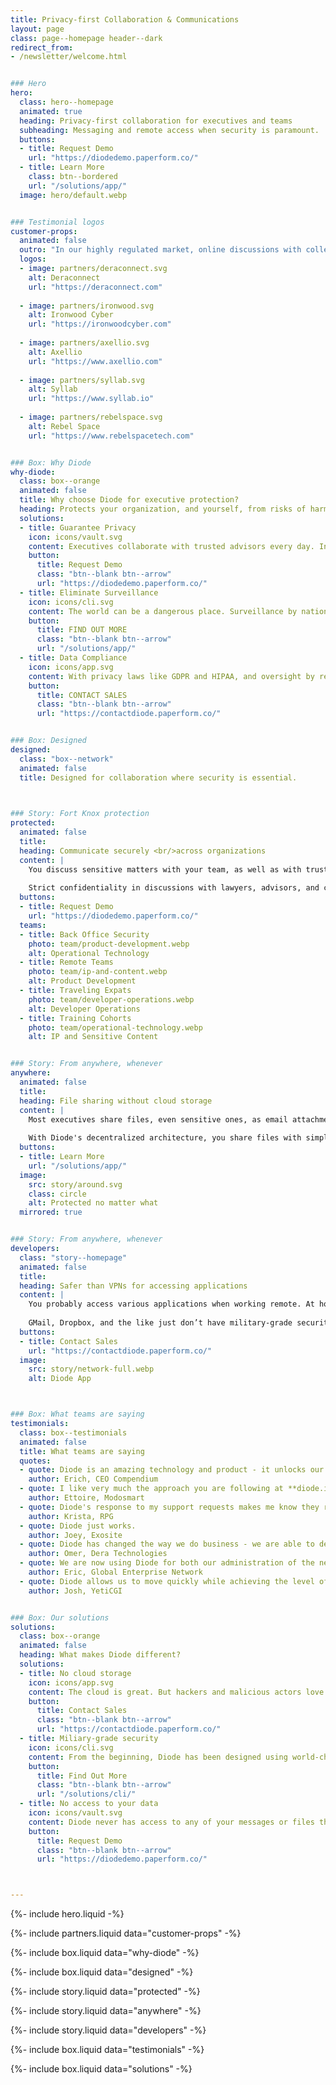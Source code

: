 ```yaml
---
title: Privacy-first Collaboration & Communications
layout: page
class: page--homepage header--dark
redirect_from:
- /newsletter/welcome.html


### Hero
hero:
  class: hero--homepage
  animated: true
  heading: Privacy-first collaboration for executives and teams
  subheading: Messaging and remote access when security is paramount.
  buttons:
  - title: Request Demo
    url: "https://diodedemo.paperform.co/"
  - title: Learn More
    class: btn--bordered
    url: "/solutions/app/"
  image: hero/default.webp


### Testimonial logos
customer-props:
  animated: false
  outro: "In our highly regulated market, online discussions with colleagues and partners must be strictly private. Diode protects us from malicous actors. <br/><br/> - Managing Partner, Financial Services Industry"
  logos:
  - image: partners/deraconnect.svg
    alt: Deraconnect
    url: "https://deraconnect.com"
    
  - image: partners/ironwood.svg
    alt: Ironwood Cyber
    url: "https://ironwoodcyber.com"
    
  - image: partners/axellio.svg
    alt: Axellio
    url: "https://www.axellio.com"
    
  - image: partners/syllab.svg
    alt: Syllab
    url: "https://www.syllab.io"
    
  - image: partners/rebelspace.svg
    alt: Rebel Space
    url: "https://www.rebelspacetech.com"


### Box: Why Diode
why-diode:
  class: box--orange
  animated: false
  title: Why choose Diode for executive protection?
  heading: Protects your organization, and yourself, from risks of harm
  solutions:
  - title: Guarantee Privacy
    icon: icons/vault.svg
    content: Executives collaborate with trusted advisors every day. In your line of work, it is essential that those discussions and documents remain strictly private.
    button:
      title: Request Demo
      class: "btn--blank btn--arrow"
      url: "https://diodedemo.paperform.co/"
  - title: Eliminate Surveillance
    icon: icons/cli.svg
    content: The world can be a dangerous place. Surveillance by nation-states can lead to cyber threats to your team, and risks to your organization.
    button:
      title: FIND OUT MORE
      class: "btn--blank btn--arrow"
      url: "/solutions/app/"
  - title: Data Compliance
    icon: icons/app.svg
    content: With privacy laws like GDPR and HIPAA, and oversight by regulatory authorities including the SEC, HHS, and U.S. Attorneys General, it is key that you do everything possible to avoid a breach of protected data.
    button:
      title: CONTACT SALES
      class: "btn--blank btn--arrow"
      url: "https://contactdiode.paperform.co/"


### Box: Designed
designed:
  class: "box--network"
  animated: false
  title: Designed for collaboration where security is essential.

  

### Story: Fort Knox protection
protected:
  animated: false
  title: 
  heading: Communicate securely <br/>across organizations
  content: |
    You discuss sensitive matters with your team, as well as with trusted advisors outside of your organization.     
    
    Strict confidentiality in discussions with lawyers, advisors, and consultants is essential for your projects.
  buttons:
  - title: Request Demo
    url: "https://diodedemo.paperform.co/"
  teams:
  - title: Back Office Security
    photo: team/product-development.webp
    alt: Operational Technology
  - title: Remote Teams
    photo: team/ip-and-content.webp
    alt: Product Development
  - title: Traveling Expats
    photo: team/developer-operations.webp
    alt: Developer Operations
  - title: Training Cohorts
    photo: team/operational-technology.webp
    alt: IP and Sensitive Content


### Story: From anywhere, whenever
anywhere:
  animated: false
  title: 
  heading: File sharing without cloud storage
  content: |
    Most executives share files, even sensitive ones, as email attachments. But unintended disclosure can lead to regulatory issues.
  
    With Diode's decentralized architecture, you share files with simple folders, but we never have access to or store your files — so no one else can either. 
  buttons:
  - title: Learn More
    url: "/solutions/app/"
  image:
    src: story/around.svg
    class: circle
    alt: Protected no matter what
  mirrored: true


### Story: From anywhere, whenever
developers:
  class: "story--homepage"
  animated: false
  title:  
  heading: Safer than VPNs for accessing applications
  content: |
    You probably access various applications when working remote. At home or around the world.
    
    GMail, Dropbox, and the like just don’t have military-grade security like we provide It is practically impossible for you to be hacked.
  buttons:
  - title: Contact Sales
    url: "https://contactdiode.paperform.co/"
  image:
    src: story/network-full.webp
    alt: Diode App



### Box: What teams are saying
testimonials:
  class: box--testimonials
  animated: false
  title: What teams are saying
  quotes:
  - quote: Diode is an amazing technology and product - it unlocks our software for use in regulated and sensitive environments.
    author: Erich, CEO Compendium
  - quote: I like very much the approach you are following at **diode.io** and am migrating to diode to have full remote control via ssh.
    author: Ettoire, Modosmart
  - quote: Diode's response to my support requests makes me know they really care about all of their customers.
    author: Krista, RPG
  - quote: Diode just works.
    author: Joey, Exosite
  - quote: Diode has changed the way we do business - we are able to deploy MES components and environments fully GDPR compliant and have created a Diode-based product line.
    author: Omer, Dera Technologies
  - quote: We are now using Diode for both our administration of the network and for our financial interactions with portfolio companies.  This tool has changed how we do business.
    author: Eric, Global Enterprise Network
  - quote: Diode allows us to move quickly while achieving the level of information protection for the communities and industries we serve.
    author: Josh, YetiCGI


### Box: Our solutions
solutions:
  class: box--orange
  animated: false
  heading: What makes Diode different?
  solutions:
  - title: No cloud storage
    icon: icons/app.svg
    content: The cloud is great. But hackers and malicious actors love it too. We never store any of your messages or files in the cloud. That’s our decentralized technology at work.
    button:
      title: Contact Sales
      class: "btn--blank btn--arrow"
      url: "https://contactdiode.paperform.co/"
  - title: Miliary-grade security
    icon: icons/cli.svg
    content: From the beginning, Diode has been designed using world-changing technology to ensure privacy and security in your communications and sharing. No compromises.
    button:
      title: Find Out More
      class: "btn--blank btn--arrow"
      url: "/solutions/cli/"
  - title: No access to your data
    icon: icons/vault.svg
    content: Diode never has access to any of your messages or files that you and your team share. This provides you with another level of security that most cloud providers can’t offer.
    button:
      title: Request Demo
      class: "btn--blank btn--arrow"
      url: "https://diodedemo.paperform.co/"



---
```


{%- include hero.liquid -%}

{%- include partners.liquid data="customer-props" -%}

{%- include box.liquid data="why-diode" -%}

{%- include box.liquid data="designed" -%}

{%- include story.liquid data="protected" -%}

{%- include story.liquid data="anywhere" -%}

{%- include story.liquid data="developers" -%}

{%- include box.liquid data="testimonials" -%}

{%- include box.liquid data="solutions" -%}

